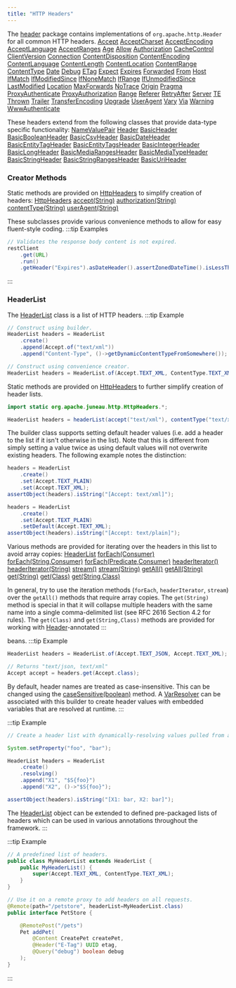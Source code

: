 ```yaml
---
title: "HTTP Headers"
---
```


The [header]({{API_DOCS}}/org/apache/juneau/http/header.html) package contains implementations of `org.apache.http.Header` for all common HTTP headers.
<tree>
<node-0><java-class>[Accept]({{API_DOCS}}/org/apache/juneau/http/header/Accept.html)</java-class></node-0>
<node-0><java-class>[AcceptCharset]({{API_DOCS}}/org/apache/juneau/http/header/AcceptCharset.html)</java-class></node-0>
<node-0><java-class>[AcceptEncoding]({{API_DOCS}}/org/apache/juneau/http/header/AcceptEncoding.html)</java-class></node-0>
<node-0><java-class>[AcceptLanguage]({{API_DOCS}}/org/apache/juneau/http/header/AcceptLanguage.html)</java-class></node-0>
<node-0><java-class>[AcceptRanges]({{API_DOCS}}/org/apache/juneau/http/header/AcceptRanges.html)</java-class></node-0>
<node-0><java-class>[Age]({{API_DOCS}}/org/apache/juneau/http/header/Age.html)</java-class></node-0>
<node-0><java-class>[Allow]({{API_DOCS}}/org/apache/juneau/http/header/Allow.html)</java-class></node-0>
<node-0><java-class>[Authorization]({{API_DOCS}}/org/apache/juneau/http/header/Authorization.html)</java-class></node-0>
<node-0><java-class>[CacheControl]({{API_DOCS}}/org/apache/juneau/http/header/CacheControl.html)</java-class></node-0>
<node-0><java-class>[ClientVersion]({{API_DOCS}}/org/apache/juneau/http/header/ClientVersion.html)</java-class></node-0>
<node-0><java-class>[Connection]({{API_DOCS}}/org/apache/juneau/http/header/Connection.html)</java-class></node-0>
<node-0><java-class>[ContentDisposition]({{API_DOCS}}/org/apache/juneau/http/header/ContentDisposition.html)</java-class></node-0>
<node-0><java-class>[ContentEncoding]({{API_DOCS}}/org/apache/juneau/http/header/ContentEncoding.html)</java-class></node-0>
<node-0><java-class>[ContentLanguage]({{API_DOCS}}/org/apache/juneau/http/header/ContentLanguage.html)</java-class></node-0>
<node-0><java-class>[ContentLength]({{API_DOCS}}/org/apache/juneau/http/header/ContentLength.html)</java-class></node-0>
<node-0><java-class>[ContentLocation]({{API_DOCS}}/org/apache/juneau/http/header/ContentLocation.html)</java-class></node-0>
<node-0><java-class>[ContentRange]({{API_DOCS}}/org/apache/juneau/http/header/ContentRange.html)</java-class></node-0>
<node-0><java-class>[ContentType]({{API_DOCS}}/org/apache/juneau/http/header/ContentType.html)</java-class></node-0>
<node-0><java-class>[Date]({{API_DOCS}}/org/apache/juneau/http/header/Date.html)</java-class></node-0>
<node-0><java-class>[Debug]({{API_DOCS}}/org/apache/juneau/http/header/Debug.html)</java-class></node-0>
<node-0><java-class>[ETag]({{API_DOCS}}/org/apache/juneau/http/header/ETag.html)</java-class></node-0>
<node-0><java-class>[Expect]({{API_DOCS}}/org/apache/juneau/http/header/Expect.html)</java-class></node-0>
<node-0><java-class>[Expires]({{API_DOCS}}/org/apache/juneau/http/header/Expires.html)</java-class></node-0>
<node-0><java-class>[Forwarded]({{API_DOCS}}/org/apache/juneau/http/header/Forwarded.html)</java-class></node-0>
<node-0><java-class>[From]({{API_DOCS}}/org/apache/juneau/http/header/From.html)</java-class></node-0>
<node-0><java-class>[Host]({{API_DOCS}}/org/apache/juneau/http/header/Host.html)</java-class></node-0>
<node-0><java-class>[IfMatch]({{API_DOCS}}/org/apache/juneau/http/header/IfMatch.html)</java-class></node-0>
<node-0><java-class>[IfModifiedSince]({{API_DOCS}}/org/apache/juneau/http/header/IfModifiedSince.html)</java-class></node-0>
<node-0><java-class>[IfNoneMatch]({{API_DOCS}}/org/apache/juneau/http/header/IfNoneMatch.html)</java-class></node-0>
<node-0><java-class>[IfRange]({{API_DOCS}}/org/apache/juneau/http/header/IfRange.html)</java-class></node-0>
<node-0><java-class>[IfUnmodifiedSince]({{API_DOCS}}/org/apache/juneau/http/header/IfUnmodifiedSince.html)</java-class></node-0>
<node-0><java-class>[LastModified]({{API_DOCS}}/org/apache/juneau/http/header/LastModified.html)</java-class></node-0>
<node-0><java-class>[Location]({{API_DOCS}}/org/apache/juneau/http/header/Location.html)</java-class></node-0>
<node-0><java-class>[MaxForwards]({{API_DOCS}}/org/apache/juneau/http/header/MaxForwards.html)</java-class></node-0>
<node-0><java-class>[NoTrace]({{API_DOCS}}/org/apache/juneau/http/header/NoTrace.html)</java-class></node-0>
<node-0><java-class>[Origin]({{API_DOCS}}/org/apache/juneau/http/header/Origin.html)</java-class></node-0>
<node-0><java-class>[Pragma]({{API_DOCS}}/org/apache/juneau/http/header/Pragma.html)</java-class></node-0>
<node-0><java-class>[ProxyAuthenticate]({{API_DOCS}}/org/apache/juneau/http/header/ProxyAuthenticate.html)</java-class></node-0>
<node-0><java-class>[ProxyAuthorization]({{API_DOCS}}/org/apache/juneau/http/header/ProxyAuthorization.html)</java-class></node-0>
<node-0><java-class>[Range]({{API_DOCS}}/org/apache/juneau/http/header/Range.html)</java-class></node-0>
<node-0><java-class>[Referer]({{API_DOCS}}/org/apache/juneau/http/header/Referer.html)</java-class></node-0>
<node-0><java-class>[RetryAfter]({{API_DOCS}}/org/apache/juneau/http/header/RetryAfter.html)</java-class></node-0>
<node-0><java-class>[Server]({{API_DOCS}}/org/apache/juneau/http/header/Server.html)</java-class></node-0>
<node-0><java-class>[TE]({{API_DOCS}}/org/apache/juneau/http/header/TE.html)</java-class></node-0>
<node-0><java-class>[Thrown]({{API_DOCS}}/org/apache/juneau/http/header/Thrown.html)</java-class></node-0>
<node-0><java-class>[Trailer]({{API_DOCS}}/org/apache/juneau/http/header/Trailer.html)</java-class></node-0>
<node-0><java-class>[TransferEncoding]({{API_DOCS}}/org/apache/juneau/http/header/TransferEncoding.html)</java-class></node-0>
<node-0><java-class>[Upgrade]({{API_DOCS}}/org/apache/juneau/http/header/Upgrade.html)</java-class></node-0>
<node-0><java-class>[UserAgent]({{API_DOCS}}/org/apache/juneau/http/header/UserAgent.html)</java-class></node-0>
<node-0><java-class>[Vary]({{API_DOCS}}/org/apache/juneau/http/header/Vary.html)</java-class></node-0>
<node-0><java-class>[Via]({{API_DOCS}}/org/apache/juneau/http/header/Via.html)</java-class></node-0>
<node-0><java-class>[Warning]({{API_DOCS}}/org/apache/juneau/http/header/Warning.html)</java-class></node-0>
<node-0><java-class>[WwwAuthenticate]({{API_DOCS}}/org/apache/juneau/http/header/WwwAuthenticate.html)</java-class></node-0>
</tree>

These headers extend from the following classes that provide data-type specific functionality:
<tree>
<node-0><java-class>[NameValuePair]({{API_DOCS}}/org/apache/http/NameValuePair.html)</java-class></node-0>
<node-1><java-class>[Header]({{API_DOCS}}/org/apache/http/Header.html)</java-class></node-1>
<node-2><java-class>[BasicHeader]({{API_DOCS}}/org/apache/juneau/http/header/BasicHeader.html)</java-class></node-2>
<node-3><java-class>[BasicBooleanHeader]({{API_DOCS}}/org/apache/juneau/http/header/BasicBooleanHeader.html)</java-class></node-3>
<node-3><java-class>[BasicCsvHeader]({{API_DOCS}}/org/apache/juneau/http/header/BasicCsvHeader.html)</java-class></node-3>
<node-3><java-class>[BasicDateHeader]({{API_DOCS}}/org/apache/juneau/http/header/BasicDateHeader.html)</java-class></node-3>
<node-3><java-class>[BasicEntityTagHeader]({{API_DOCS}}/org/apache/juneau/http/header/BasicEntityTagHeader.html)</java-class></node-3>
<node-3><java-class>[BasicEntityTagsHeader]({{API_DOCS}}/org/apache/juneau/http/header/BasicEntityTagsHeader.html)</java-class></node-3>
<node-3><java-class>[BasicIntegerHeader]({{API_DOCS}}/org/apache/juneau/http/header/BasicIntegerHeader.html)</java-class></node-3>
<node-3><java-class>[BasicLongHeader]({{API_DOCS}}/org/apache/juneau/http/header/BasicLongHeader.html)</java-class></node-3>
<node-3><java-class>[BasicMediaRangesHeader]({{API_DOCS}}/org/apache/juneau/http/header/BasicMediaRangesHeader.html)</java-class></node-3>
<node-3><java-class>[BasicMediaTypeHeader]({{API_DOCS}}/org/apache/juneau/http/header/BasicMediaTypeHeader.html)</java-class></node-3>
<node-3><java-class>[BasicStringHeader]({{API_DOCS}}/org/apache/juneau/http/header/BasicStringHeader.html)</java-class></node-3>
<node-3><java-class>[BasicStringRangesHeader]({{API_DOCS}}/org/apache/juneau/http/header/BasicStringRangesHeader.html)</java-class></node-3>
<node-3><java-class>[BasicUriHeader]({{API_DOCS}}/org/apache/juneau/http/header/BasicUriHeader.html)</java-class></node-3>
</tree>

### Creator Methods

Static methods are provided on [HttpHeaders]({{API_DOCS}}/org/apache/juneau/http/HttpHeaders.html) to simplify creation of headers:
<tree>
<node-0><java-class>[HttpHeaders]({{API_DOCS}}/org/apache/juneau/http/HttpHeaders.html)</java-class></node-0>
<node-1><java-method>[accept(String)]({{API_DOCS}}/org/apache/juneau/http/HttpHeaders.html#accept(String))</java-method></node-1>
<node-1><java-method>[authorization(String)]({{API_DOCS}}/org/apache/juneau/http/HttpHeaders.html#authorization(String))</java-method></node-1>
<node-1><java-method>[contentType(String)]({{API_DOCS}}/org/apache/juneau/http/HttpHeaders.html#contentType(String))</java-method></node-1>
<node-1><java-method>[userAgent(String)]({{API_DOCS}}/org/apache/juneau/http/HttpHeaders.html#userAgent(String))</java-method></node-1>
</tree>

These subclasses provide various convenience methods to allow for easy fluent-style coding.
:::tip Examples


```java
// Validates the response body content is not expired.
restClient
    .get(URL)
    .run()
    .getHeader("Expires").asDateHeader().assertZonedDateTime().isLessThan(new Date());
```


:::

### HeaderList

The [HeaderList]({{API_DOCS}}/org/apache/juneau/http/header/HeaderList.html) class is a list of HTTP headers.
:::tip Example


```java
// Construct using builder.
HeaderList headers = HeaderList
    .create()
    .append(Accept.of("text/xml"))
    .append("Content-Type", ()->getDynamicContentTypeFromSomewhere());

// Construct using convenience creator.
HeaderList headers = HeaderList.of(Accept.TEXT_XML, ContentType.TEXT_XML);
```


Static methods are provided on [HttpHeaders]({{API_DOCS}}/org/apache/juneau/http/HttpHeaders.html) to further simplify creation of header lists.

```java
import static org.apache.juneau.http.HttpHeaders.*;

HeaderList headers = headerList(accept("text/xml"), contentType("text/xml"));
```


The builder class supports setting default header values (i.e. add a header to the list if it isn't otherwise in the list).
Note that this is different from simply setting a value twice as using default values will not overwrite existing
headers.
The following example notes the distinction:

```java
headers = HeaderList
    .create()
    .set(Accept.TEXT_PLAIN)
    .set(Accept.TEXT_XML);
assertObject(headers).isString("[Accept: text/xml]");

headers = HeaderList
    .create()
    .set(Accept.TEXT_PLAIN)
    .setDefault(Accept.TEXT_XML);
assertObject(headers).isString("[Accept: text/plain]");
```


Various methods are provided for iterating over the headers in this list to avoid array copies:
<tree>
<node-0><java-class>[HeaderList]({{API_DOCS}}/org/apache/juneau/http/header/HeaderList.html)</java-class></node-0>
<node-1><java-method>[forEach(Consumer)]({{API_DOCS}}/org/apache/juneau/http/header/HeaderList.html#forEach(Consumer))</java-method></node-1>
<node-1><java-method>[forEach(String,Consumer)]({{API_DOCS}}/org/apache/juneau/http/header/HeaderList.html#forEach(String,Consumer))</java-method></node-1>
<node-1><java-method>[forEach(Predicate,Consumer)]({{API_DOCS}}/org/apache/juneau/http/header/HeaderList.html#forEach(Predicate,Consumer))</java-method></node-1>
<node-1><java-method>[headerIterator()]({{API_DOCS}}/org/apache/juneau/http/header/HeaderList.html#headerIterator())</java-method></node-1>
<node-1><java-method>[headerIterator(String)]({{API_DOCS}}/org/apache/juneau/http/header/HeaderList.html#headerIterator(String))</java-method></node-1>
<node-1><java-method>[stream()]({{API_DOCS}}/org/apache/juneau/http/header/HeaderList.html#stream())</java-method></node-1>
<node-1><java-method>[stream(String)]({{API_DOCS}}/org/apache/juneau/http/header/HeaderList.html#stream(String))</java-method></node-1>
<node-1><java-method>[getAll()]({{API_DOCS}}/org/apache/juneau/http/header/HeaderList.html#getAll())</java-method></node-1>
<node-1><java-method>[getAll(String)]({{API_DOCS}}/org/apache/juneau/http/header/HeaderList.html#getAll(String))</java-method></node-1>
<node-1><java-method>[get(String)]({{API_DOCS}}/org/apache/juneau/http/header/HeaderList.html#get(String))</java-method></node-1>
<node-1><java-method>[get(Class)]({{API_DOCS}}/org/apache/juneau/http/header/HeaderList.html#get(Class))</java-method></node-1>
<node-1><java-method>[get(String,Class)]({{API_DOCS}}/org/apache/juneau/http/header/HeaderList.html#get(String,Class))</java-method></node-1>
</tree>

In general, try to use the iteration methods (`forEach`, `headerIterator`, `stream`) over the `getAll()` methods that require array copies.
The `get(String)` method is special in that it will collapse multiple headers with the same name into
a single comma-delimited list (see RFC 2616 Section 4.2 for rules).
The `get(Class)` and `get(String,Class)` methods are provided for working with [Header]({{API_DOCS}}/org/apache/juneau/http/annotation/Header.html)-annotated
:::

beans.
:::tip Example


```java
HeaderList headers = HeaderList.of(Accept.TEXT_JSON, Accept.TEXT_XML);

// Returns "text/json, text/xml"
Accept accept = headers.get(Accept.class);
```


By default, header names are treated as case-insensitive.  This can be changed using the [caseSensitive(boolean)]({{API_DOCS}}/org/apache/juneau/http/header/HeaderList.html#caseSensitive(boolean))
method.
A [VarResolver]({{API_DOCS}}/org/apache/juneau/svl/VarResolver.html) can be associated with this builder to create header values with embedded variables that
are resolved at runtime.
:::

:::tip Example


```java
// Create a header list with dynamically-resolving values pulled from a system property.

System.setProperty("foo", "bar");

HeaderList headers = HeaderList
    .create()
    .resolving()
    .append("X1", "$S{foo}")
    .append("X2", ()->"$S{foo}");

assertObject(headers).isString("[X1: bar, X2: bar]");
```


The [HeaderList]({{API_DOCS}}/org/apache/juneau/http/header/HeaderList.html) object can be extended to defined pre-packaged lists of headers which can be used in various
annotations throughout the framework.
:::

:::tip Example


```java
// A predefined list of headers.
public class MyHeaderList extends HeaderList {
    public MyHeaderList() {
        super(Accept.TEXT_XML, ContentType.TEXT_XML);
    }
}

// Use it on a remote proxy to add headers on all requests.
@Remote(path="/petstore", headerList=MyHeaderList.class)
public interface PetStore {

    @RemotePost("/pets")
    Pet addPet(
        @Content CreatePet createPet,
        @Header("E-Tag") UUID etag,
        @Query("debug") boolean debug
    );
}

```

:::
